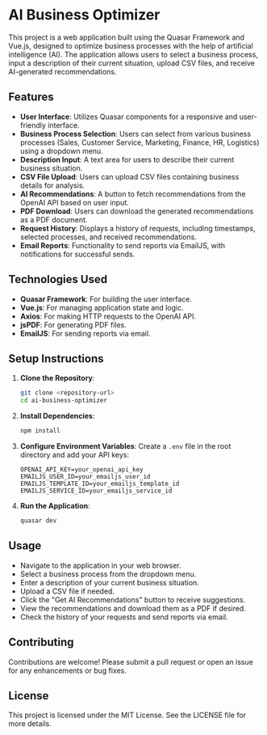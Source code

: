 # AI Business Optimizer

This project is a web application built using the Quasar Framework and Vue.js, designed to optimize business processes with the help of artificial intelligence (AI). The application allows users to select a business process, input a description of their current situation, upload CSV files, and receive AI-generated recommendations.

## Features

- **User Interface**: Utilizes Quasar components for a responsive and user-friendly interface.
- **Business Process Selection**: Users can select from various business processes (Sales, Customer Service, Marketing, Finance, HR, Logistics) using a dropdown menu.
- **Description Input**: A text area for users to describe their current business situation.
- **CSV File Upload**: Users can upload CSV files containing business details for analysis.
- **AI Recommendations**: A button to fetch recommendations from the OpenAI API based on user input.
- **PDF Download**: Users can download the generated recommendations as a PDF document.
- **Request History**: Displays a history of requests, including timestamps, selected processes, and received recommendations.
- **Email Reports**: Functionality to send reports via EmailJS, with notifications for successful sends.

## Technologies Used

- **Quasar Framework**: For building the user interface.
- **Vue.js**: For managing application state and logic.
- **Axios**: For making HTTP requests to the OpenAI API.
- **jsPDF**: For generating PDF files.
- **EmailJS**: For sending reports via email.

## Setup Instructions

1. **Clone the Repository**:
   ```bash
   git clone <repository-url>
   cd ai-business-optimizer
   ```

2. **Install Dependencies**:
   ```bash
   npm install
   ```

3. **Configure Environment Variables**:
   Create a `.env` file in the root directory and add your API keys:
   ```
   OPENAI_API_KEY=your_openai_api_key
   EMAILJS_USER_ID=your_emailjs_user_id
   EMAILJS_TEMPLATE_ID=your_emailjs_template_id
   EMAILJS_SERVICE_ID=your_emailjs_service_id
   ```

4. **Run the Application**:
   ```bash
   quasar dev
   ```

## Usage

- Navigate to the application in your web browser.
- Select a business process from the dropdown menu.
- Enter a description of your current business situation.
- Upload a CSV file if needed.
- Click the "Get AI Recommendations" button to receive suggestions.
- View the recommendations and download them as a PDF if desired.
- Check the history of your requests and send reports via email.

## Contributing

Contributions are welcome! Please submit a pull request or open an issue for any enhancements or bug fixes.

## License

This project is licensed under the MIT License. See the LICENSE file for more details.